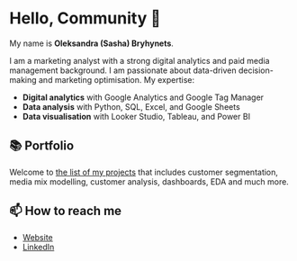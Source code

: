 # Hello, Community 👋

My name is **Oleksandra (Sasha) Bryhynets**. 

I am a marketing analyst with a strong digital analytics and paid media management background. I am passionate about data-driven decision-making and marketing optimisation. My expertise:

- **Digital analytics** with Google Analytics and Google Tag Manager
- **Data analysis** with Python, SQL, Excel, and Google Sheets
- **Data visualisation** with Looker Studio, Tableau, and Power BI

## 📚 Portfolio
Welcome to [the list of my projects](https://github.com/search4growth/portfolio/blob/main/README.md) that includes customer segmentation, media mix modelling, customer analysis, dashboards, EDA and much more. 

## 📫 How to reach me
- [Website](https://search4growth.com/)
- [LinkedIn](https://www.linkedin.com/in/oleksandra-bryhynets/)


<!--
**search4growth/search4growth** is a ✨ _special_ ✨ repository because its `README.md` (this file) appears on your GitHub profile.

Here are some ideas to get you started:

- 🔭 I’m currently working on ...
- 🌱 I’m currently learning ...
- 👯 I’m looking to collaborate on ...
- 🤔 I’m looking for help with ...
- 💬 Ask me about ...
- 📫 How to reach me: ...
- 😄 Pronouns: ...
- ⚡ Fun fact: ...
-->

